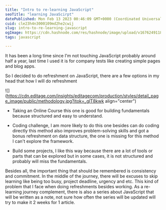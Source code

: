 ```yaml
---
title: "Intro to re-learning JavaScript"
seoTitle: "learning JavaScirpt"
datePublished: Mon Feb 13 2023 00:46:09 GMT+0000 (Coordinated Universal Time)
cuid: cle23h4n3000109md2he2cwij
slug: intro-to-re-learning-javascript
ogImage: https://cdn.hashnode.com/res/hashnode/image/upload/v1676249118926/c19ed250-e52e-46c1-ac09-2a9c0887f9dc.png
tags: javascript

---
```


It has been a long time since I'm not touching JavaScript probably around half a year, last time I used it is for company tests like creating simple pages and blog apps.

So I decided to do refreshment on JavaScript, there are a few options in my head that how I will do refreshment

![](https://cdn.editage.com/insights/editagecom/production/styles/detail_page_image/public/methodology.jpg?itok=_glT8kwk align="center")

* Taking an Online Course this one is good for building fundamentals because structured and easy to understand.
    
* Coding challenge, I am more likely to do this one besides can do coding directly this method also improves problem-solving skills and got a bonus refreshment on data structure, the one is missing for this method I can't explore the framework.
    
* Build some projects, I like this way because there are a lot of tools or parts that can be explored but in some cases, it is not structured and probably will miss the fundamentals.
    

Besides all, the important thing that should be remembered is consistency and commitment. In the middle of the journey, there will be excuses to skip learning like being too busy, project deadline, urgency and etc. This kind of problem that I face when doing refreshments besides working. As a re-learning journey complement, there is also a series about JavaScript that will be written as a note, not sure how often the series will be updated will try to make it 2 weeks for 1 article.